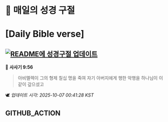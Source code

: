 # 🙏 매일의 성경 구절
# [Daily Bible verse]
## [![README에 성경구절 업데이트](https://github.com/DONGSUKA/first_test/actions/workflows/update-readme-bible.yml/badge.svg)](https://github.com/DONGSUKA/first_test/actions/workflows/update-readme-bible.yml)
<!-- START_BIBLE_VERSE -->
📖 **사사기 9:56**
> 아비멜렉이 그의 형제 칠십 명을 죽여 자기 아버지에게 행한 악행을 하나님이 이같이 갚으셨고

🕊️ _업데이트 시각: 2025-10-07 00:41:28 KST_
  <!-- END_BIBLE_VERSE -->
## GITHUB_ACTION
